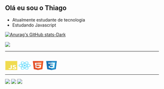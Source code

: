 ## Olá eu sou o Thiago

- Atualmente estudante de tecnologia
- Estudando Javascript


[![Anurag's GitHub stats-Dark](https://github-readme-stats.vercel.app/api?username=thigasmts\&show_icons=true\&theme=dark#gh-dark-mode-only)](https://github.com/thigasmts/github-readme-stats#responsive-card-theme#gh-dark-mode-only)

<a href="https://github.com/thigasmts/convoychat">
  <img height=180 align="center" src="https://github-readme-stats.vercel.app/api/top-langs?username=thigasmts&layout=compact&langs_count=8&card_width=320&theme=dark#gh-dark-mode-only)" />
</a>
<hr>
<div style="display: inline_block"><br>
  <img align="center" alt="Rafa-Js" height="30" width="40" src="https://raw.githubusercontent.com/devicons/devicon/master/icons/javascript/javascript-plain.svg">
  <img align="center" alt="Rafa-React" height="30" width="40" src="https://raw.githubusercontent.com/devicons/devicon/master/icons/react/react-original.svg">
  <img align="center" alt="Rafa-HTML" height="30" width="40" src="https://raw.githubusercontent.com/devicons/devicon/master/icons/html5/html5-original.svg">
  <img align="center" alt="Rafa-CSS" height="30" width="40" src="https://raw.githubusercontent.com/devicons/devicon/master/icons/css3/css3-original.svg">
<hr>
</div>
<div> 

 <a href="https://discord.gg/wagxzStdcR" target="_blank"><img src="https://img.shields.io/badge/Discord-7289DA?style=for-the-badge&logo=discord&logoColor=white" target="_blank"></a> 
  <a href = "mailto:contatorafaballerini@gmail.com"><img src="https://img.shields.io/badge/-Gmail-%23333?style=for-the-badge&logo=gmail&logoColor=white" target="_blank"></a>
  <a href="https://www.linkedin.com/in/rafaella-ballerini-45875016a" target="_blank"><img src="https://img.shields.io/badge/-LinkedIn-%230077B5?style=for-the-badge&logo=linkedin&logoColor=white" target="_blank"></a> 
  
</div>


